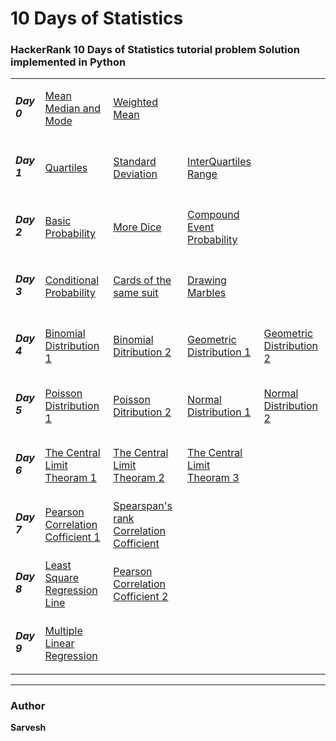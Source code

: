 # 10 Days of Statistics

### HackerRank 10 Days of Statistics tutorial problem Solution implemented in Python


<table>
<tr>
  <td><h5>Day 0</h5></td>
   <td><a href="https://github.com/shsarv/Hackerrank-10-Days-of-Statistics/blob/master/mean_median_and_mode.py">Mean Median and Mode</a></td>
   <td><a href="https://github.com/shsarv/Hackerrank-10-Days-of-Statistics/blob/master/Weighted_mean.py">Weighted Mean</a></td>
  <td></td>
</tr>
  <tr>
  <td><h5>Day 1</h5></td>
   <td><a href="https://github.com/shsarv/Hackerrank-10-Days-of-Statistics/blob/master/Quartiles.py">Quartiles</a></td>
   <td><a href="https://github.com/shsarv/Hackerrank-10-Days-of-Statistics/blob/master/Standard_deviation.py">Standard Deviation</a></td>
   <td><a href="https://github.com/shsarv/Hackerrank-10-Days-of-Statistics/blob/master/interquartile.py">InterQuartiles Range</a></td>
    <td></td>
</tr>
  <tr>
  <td><h5>Day 2</h5></td>
   <td><a href="https://github.com/shsarv/Hackerrank-10-Days-of-Statistics/blob/master/Basic_probability.py">Basic Probability</a></td>
   <td><a href="https://github.com/shsarv/Hackerrank-10-Days-of-Statistics/blob/master/More_Dice.py">More Dice</a></td>
   <td><a href="https://github.com/shsarv/Hackerrank-10-Days-of-Statistics/blob/master/Compound_event_probability.py">Compound Event Probability</a></td>
    <td></td>
</tr>
 </tr>
  <tr>
  <td><h5>Day 3</h5></td>
   <td><a href="https://github.com/shsarv/Hackerrank-10-Days-of-Statistics/blob/master/Conditional_probability.py">Conditional Probability</a></td>
   <td><a href="https://github.com/shsarv/Hackerrank-10-Days-of-Statistics/blob/master/Cards_of_the_same_suits.py">Cards of the same suit</a></td>
   <td><a href="https://github.com/shsarv/Hackerrank-10-Days-of-Statistics/blob/master/Drwaing_marbles.py">Drawing Marbles</a></td>
  <td></td>
</tr>
<tr>
  <td><h5>Day 4</h5></td>
   <td><a href="https://github.com/shsarv/Hackerrank-10-Days-of-Statistics/blob/master/Binomial_distribution_1.py">Binomial Distribution 1</a></td>
   <td><a href="https://github.com/shsarv/Hackerrank-10-Days-of-Statistics/blob/master/Binomial_distribution_2.py">Binomial Ditribution 2</a></td>
   <td><a href="https://github.com/shsarv/Hackerrank-10-Days-of-Statistics/blob/master/Geometric_distribution_1.py">Geometric Distribution 1</a></td>
  <td><a href="https://github.com/shsarv/Hackerrank-10-Days-of-Statistics/blob/master/Geometric_distribution_2.py">Geometric Distribution 2</a></td>
</tr>
<tr>
  <td><h5>Day 5</h5></td>
   <td><a href="https://github.com/shsarv/Hackerrank-10-Days-of-Statistics/blob/master/Poissoon_Distribution.py">Poisson Distribution 1</a></td>
   <td><a href="https://github.com/shsarv/Hackerrank-10-Days-of-Statistics/blob/master/Poissoon_Distribution2.py">Poisson Ditribution 2</a></td>
   <td><a href="https://github.com/shsarv/Hackerrank-10-Days-of-Statistics/blob/master/Normal_distribution1.py">Normal Distribution 1</a></td>
  <td><a href="https://github.com/shsarv/Hackerrank-10-Days-of-Statistics/blob/master/Normal_distribution2.py">Normal Distribution 2</a></td>
</tr>
<tr>
  <td><h5>Day 6</h5></td>
   <td><a href="https://github.com/shsarv/Hackerrank-10-Days-of-Statistics/blob/master/The_central_limit_theoram.py">The Central Limit Theoram 1</a></td>
   <td><a href="https://github.com/shsarv/Hackerrank-10-Days-of-Statistics/blob/master/The_central_limit_theoram2.py">The Central Limit Theoram 2</a></td>
   <td><a href="https://github.com/shsarv/Hackerrank-10-Days-of-Statistics/blob/master/The_central_limit_theoram3.py">The Central Limit Theoram 3</a></td>
  <td><a href=""></a></td>
</tr>
<tr>
  <td><h5>Day 7</h5></td>
   <td><a href="https://github.com/shsarv/Hackerrank-10-Days-of-Statistics/blob/master/Pearson_Correlation_Cofficients.py">Pearson Correlation Cofficient 1</a></td>
   <td><a href="https://github.com/shsarv/Hackerrank-10-Days-of-Statistics/blob/master/Spearman's_Rank_Correlation.py">Spearspan's rank Correlation Cofficient</a></td>
   <td><a href=""></a></td>
  <td><a href=""></a></td>
</tr>
<tr>
  <td><h5>Day 8</h5></td>
   <td><a href="https://github.com/shsarv/Hackerrank-10-Days-of-Statistics/blob/master/Least_square_regression.py">Least Square Regression Line</a></td>
   <td><a href="https://github.com/shsarv/Hackerrank-10-Days-of-Statistics/blob/master/Pearson_Correlation_Cofficients_2.py">Pearson Correlation Cofficient 2</a></td>
   <td><a href=""></a></td>
  <td><a href=""></a></td>
</tr>
<tr>
  <td><h5>Day 9</h5></td>
   <td><a href="https://github.com/shsarv/Hackerrank-10-Days-of-Statistics/blob/master/Multiple_linear_regression.py">Multiple Linear Regression</a></td>
   <td><a href=""></a></td>
   <td><a href=""></a></td>
  <td><a href=""></a></td>
</tr>
</table>

<hr>

### Author
**Sarvesh**
